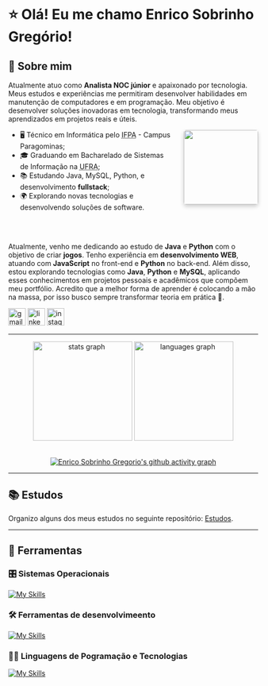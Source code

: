 # ⭐️ Olá! Eu me chamo Enrico Sobrinho Gregório!

## 👦 Sobre mim

Atualmente atuo como **Analista NOC júnior** e apaixonado por tecnologia. Meus estudos e experiências me permitiram desenvolver habilidades em manutenção de computadores e em programação. Meu objetivo é desenvolver soluções inovadoras em tecnologia, transformando meus aprendizados em projetos reais e úteis.

<img src="https://avatars.githubusercontent.com/u/83100249?v=4" height="150" align="right" style="margin-bottom:10px;margin-left: 20px; border-radius: 5px; box-shadow: 0 4px 8px 0 rgba(0, 0, 0, 0.2)" />

- 🖥️ Técnico em Informática pelo <abbr title="Instituto Federal de Educação, Ciência e Tecnologia do Pará">IFPA</abbr> - Campus Paragominas;
- 🎓 Graduando em Bacharelado de Sistemas de Informação na <abbr title="Universidade Federal Rural da Amazônia">UFRA</abbr>;
- 📚 Estudando Java, MySQL, Python, e desenvolvimento **fullstack**;
- 🌍 Explorando novas tecnologias e desenvolvendo soluções de software.

<br>
<br>

Atualmente, venho me dedicando ao estudo de **Java** e **Python** com o objetivo de criar **jogos**. Tenho experiência em **desenvolvimento WEB**, atuando com **JavaScript** no front-end e **Python** no back-end. Além disso, estou explorando tecnologias como **Java**, **Python** e **MySQL**, aplicando esses conhecimentos em projetos pessoais e acadêmicos que compõem meu portfólio.
Acredito que a melhor forma de aprender é colocando a mão na massa, por isso busco sempre transformar teoria em prática 🚀.

<div align="left">
  <a href="mailto:enricogregorio5@gmail.com" target="_blank"><img src="https://img.shields.io/static/v1?message=Gmail&logo=gmail&label=&color=D14836&logoColor=white&labelColor=&style=for-the-badge" height="35" alt="gmail logo"  /></a>
  <a href="https://www.linkedin.com/in/esg/" target="_blank"><img src="https://img.shields.io/static/v1?message=LinkedIn&logo=linkedin&label=&color=0077B5&logoColor=white&labelColor=&style=for-the-badge" height="35" alt="linkedin logo"  /></a>
  <a href="https://www.instagram.com/enrico.zip/" target="_blank"><img src="https://img.shields.io/static/v1?message=Instagram&logo=instagram&label=&color=E4405F&logoColor=white&labelColor=&style=for-the-badge" height="35" alt="instagram logo"  /></a>
</div>

---

<div align="center">
  <img src="https://github-readme-stats.vercel.app/api?username=enricogregorio&hide_title=false&hide_rank=false&show_icons=true&include_all_commits=true&count_private=true&disable_animations=false&theme=monokai&locale=en&hide_border=false" height="200" alt="stats graph"  />
  <img src="https://github-readme-stats.vercel.app/api/top-langs?username=enricogregorio&locale=pt-BR&hide_title=false&layout=compact&card_width=320&langs_count=5&theme=monokai&hide_border=false" height="200" alt="languages graph"  />
</div>

<br clear="both">

<div align="center">
  
  [![Enrico Sobrinho Gregorio's github activity graph](https://github-readme-activity-graph.vercel.app/graph?username=enricogregorio&bg_color=242120&color=e4e3e1&line=F42C73&point=e4e3e1&area=true&area_color=781638&hide_border=true)](https://github.com/ashutosh00710/github-readme-activity-graph)

</div>

---

## 📚 Estudos
Organizo alguns dos meus estudos no seguinte repositório: [Estudos](https://github.com/EnricoGregorio/estudos).

---

## 🧰 Ferramentas

### 🎛️ Sistemas Operacionais

[![My Skills](https://skillicons.dev/icons?i=mint,windows,apple)](https://skillicons.dev)
### 🛠️ Ferramentas de desenvolvimeento

[![My Skills](https://skillicons.dev/icons?i=vscode,git,github,figma)](https://skillicons.dev)

### 👨‍💻 Linguagens de Pogramação e Tecnologias

[![My Skills](https://skillicons.dev/icons?i=java,python,javascript,html,css,mysql,flask)](https://skillicons.dev)
